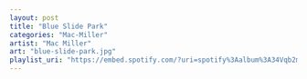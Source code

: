 ```yaml
---
layout: post
title: "Blue Slide Park"
categories: "Mac-Miller"
artist: "Mac Miller"
art: "blue-slide-park.jpg"
playlist_uri: "https://embed.spotify.com/?uri=spotify%3Aalbum%3A34Vqb2m74NU6Pb682ymHic"
---
```

